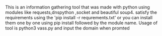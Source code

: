 This is an information gathering tool that was made with python using modules like requests,dnspython ,socket and beautiful soup4. satisfy the requirements using the 'pip install -r requrements.txt' or you can install them one by one using pip install followed by the module name.
Usage of tool is python3 vass.py and input the domain when promted
